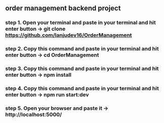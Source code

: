 ## order management backend project

### step 1. Open your terminal and paste in your terminal and hit enter button -> git clone https://github.com/lanjudev16/OrderManagement

### step 2. Copy this command and paste in your terminal and hit enter button -> cd OrderManagement

### step 3. Copy this command and paste in your terminal and hit enter button -> npm install

### step 4. Copy this command and paste in your terminal and hit enter button -> npm run start:dev

### step 5. Open your browser and paste it -> http://localhost:5000/
